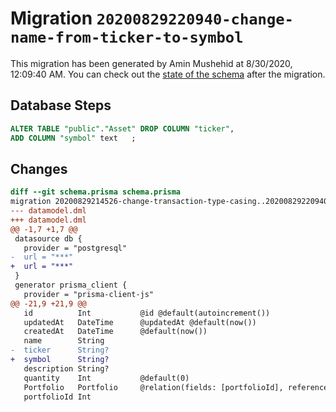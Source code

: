 # Migration `20200829220940-change-name-from-ticker-to-symbol`

This migration has been generated by Amin Mushehid at 8/30/2020, 12:09:40 AM.
You can check out the [state of the schema](./schema.prisma) after the migration.

## Database Steps

```sql
ALTER TABLE "public"."Asset" DROP COLUMN "ticker",
ADD COLUMN "symbol" text   ;
```

## Changes

```diff
diff --git schema.prisma schema.prisma
migration 20200829214526-change-transaction-type-casing..20200829220940-change-name-from-ticker-to-symbol
--- datamodel.dml
+++ datamodel.dml
@@ -1,7 +1,7 @@
 datasource db {
   provider = "postgresql"
-  url = "***"
+  url = "***"
 }
 generator prisma_client {
   provider = "prisma-client-js"
@@ -21,9 +21,9 @@
   id          Int           @id @default(autoincrement())
   updatedAt   DateTime      @updatedAt @default(now())
   createdAt   DateTime      @default(now())
   name        String
-  ticker      String?
+  symbol      String?
   description String?
   quantity    Int           @default(0)
   Portfolio   Portfolio     @relation(fields: [portfolioId], references: [id])
   portfolioId Int
```


